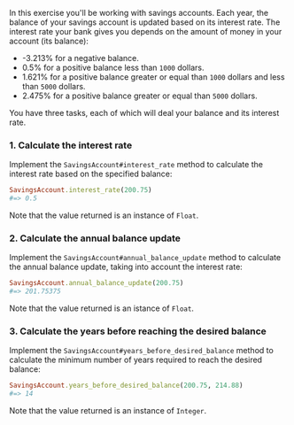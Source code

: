 In this exercise you'll be working with savings accounts. Each year, the balance of your savings account is updated based on its interest rate. The interest rate your bank gives you depends on the amount of money in your account (its balance):

- -3.213% for a negative balance.
- 0.5% for a positive balance less than `1000` dollars.
- 1.621% for a positive balance greater or equal than `1000` dollars and less than `5000` dollars.
- 2.475% for a positive balance greater or equal than `5000` dollars.

You have three tasks, each of which will deal your balance and its interest rate.

### 1. Calculate the interest rate

Implement the `SavingsAccount#interest_rate` method to calculate the interest rate based on the specified balance:

```ruby
SavingsAccount.interest_rate(200.75)
#=> 0.5
```

Note that the value returned is an instance of `Float`.

### 2. Calculate the annual balance update

Implement the `SavingsAccount#annual_balance_update` method to calculate the annual balance update, taking into account the interest rate:

```ruby
SavingsAccount.annual_balance_update(200.75)
#=> 201.75375
```

Note that the value returned is an istance of `Float`.

### 3. Calculate the years before reaching the desired balance

Implement the `SavingsAccount#years_before_desired_balance` method to calculate the minimum number of years required to reach the desired balance:

```ruby
SavingsAccount.years_before_desired_balance(200.75, 214.88)
#=> 14
```

Note that the value returned is an instance of `Integer`.
